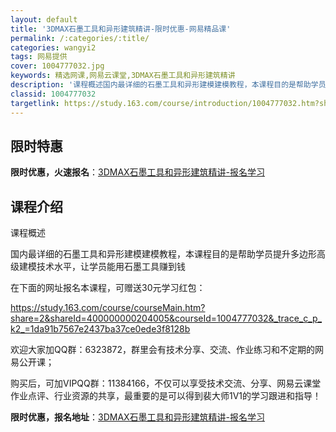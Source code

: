 ```yaml
---
layout: default
title: '3DMAX石墨工具和异形建筑精讲-限时优惠-网易精品课'
permalink: /:categories/:title/
categories: wangyi2
tags: 网易提供
cover: 1004777032.jpg
keywords: 精选网课,网易云课堂,3DMAX石墨工具和异形建筑精讲
description: '课程概述国内最详细的石墨工具和异形建模建模教程，本课程目的是帮助学员提升多边形高级建模技术水平，让学员能用石墨工具赚到钱'
classid: 1004777032
targetlink: https://study.163.com/course/introduction/1004777032.htm?share=1&shareId=1025206652&utm_campaign=share&utm_medium=iphoneShare&utm_source=&utm_u=1025206652
---
```


## 限时特惠

**限时优惠，火速报名**：[3DMAX石墨工具和异形建筑精讲-报名学习](https://study.163.com/course/introduction/1004777032.htm?share=1&shareId=1025206652&utm_campaign=share&utm_medium=iphoneShare&utm_source=&utm_u=1025206652)

## 课程介绍

课程概述



国内最详细的石墨工具和异形建模建模教程，本课程目的是帮助学员提升多边形高级建模技术水平，让学员能用石墨工具赚到钱



在下面的网址报名本课程，可赠送30元学习红包：

https://study.163.com/course/courseMain.htm?share=2&shareId=400000000204005&courseId=1004777032&_trace_c_p_k2_=1da91b7567e2437ba37ce0ede3f8128b





欢迎大家加QQ群：6323872，群里会有技术分享、交流、作业练习和不定期的网易公开课；

购买后，可加VIPQQ群：11384166，不仅可以享受技术交流、分享、网易云课堂作业点评、行业资源的共享，最重要的是可以得到裴大师1V1的学习跟进和指导！

**限时优惠，报名地址**：[3DMAX石墨工具和异形建筑精讲-报名学习](https://study.163.com/course/introduction/1004777032.htm?share=1&shareId=1025206652&utm_campaign=share&utm_medium=iphoneShare&utm_source=&utm_u=1025206652)

